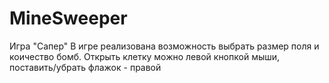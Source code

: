 # MineSweeper
Игра "Сапер"
В игре реализована возможность выбрать размер поля и коичество бомб. 
Открыть клетку можно левой кнопкой мыши, поставить/убрать флажок - правой
